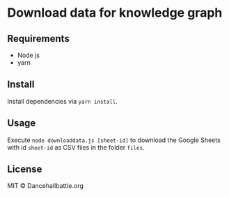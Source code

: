 # Download data for knowledge graph

## Requirements
- Node js
- yarn

## Install
Install dependencies via `yarn install`.

## Usage

Execute `node downloaddata.js [sheet-id]` 
to download the Google Sheets with id `sheet-id` 
as CSV files in the folder `files`.

## License

MIT &copy; Dancehallbattle.org
